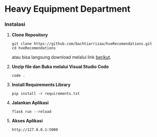 # Heavy Equipment Department

### Instalasi

1. **Clone Repository**

   ```
   git clone https://github.com/bachtiarrizaa/hveRecomendations.git
   cd hveRecomendations
   ```

   atau bisa langsung download melalui link [berikut](https://github.com/bachtiarrizaa/hveRecomendations/archive/refs/heads/main.zip).

2. **Unzip file dan Buka melalui Visual Studio Code**
   ```
   code .
   ```
3. **Install Requirements Library**

   ```
   pip install -r requirements.txt
   ```

4. **Jalankan Aplikasi**

   ```
   flask run --reload
   ```

5. **Akses Aplikasi**
   ```
   http://127.0.0.1:5000
   ```
